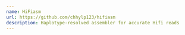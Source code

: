 ```yaml
---
name: HiFiasm
url: https://github.com/chhylp123/hifiasm
description: Haplotype-resolved assembler for accurate Hifi reads
---
```

